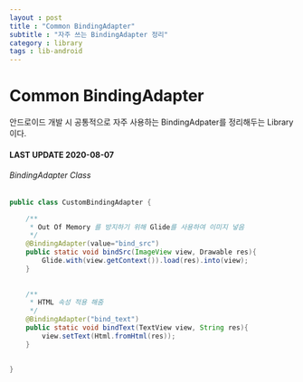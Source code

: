 ```yaml
---
layout : post
title : "Common BindingAdapter"
subtitle : "자주 쓰는 BindingAdapter 정리"
category : library
tags : lib-android
---
```


# Common BindingAdapter

안드로이드 개발 시 공통적으로 자주 사용하는 BindingAdpater를 정리해두는 Library이다.



#### LAST UPDATE 2020-08-07



###### BindingAdapter Class

```java
public class CustomBindingAdapter {

    /**
     * Out Of Memory 를 방지하기 위해 Glide를 사용하여 이미지 넣음
     */
    @BindingAdapter(value="bind_src")
    public static void bindSrc(ImageView view, Drawable res){
        Glide.with(view.getContext()).load(res).into(view);
    }
    
    
    /**
     * HTML 속성 적용 해줌
     */
    @BindingAdapter("bind_text")
    public static void bindText(TextView view, String res){
        view.setText(Html.fromHtml(res));
    }
    

}

```

